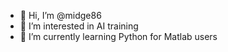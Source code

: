 - 👋 Hi, I’m @midge86
- 👀 I’m interested in AI training
- 🌱 I’m currently learning Python for Matlab users

<!---
midge86/midge86 is a ✨ special ✨ repository because its `README.md` (this file) appears on your GitHub profile.
You can click the Preview link to take a look at your changes.
--->
